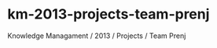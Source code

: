 km-2013-projects-team-prenj
===========================

Knowledge Managament / 2013 / Projects / Team Prenj